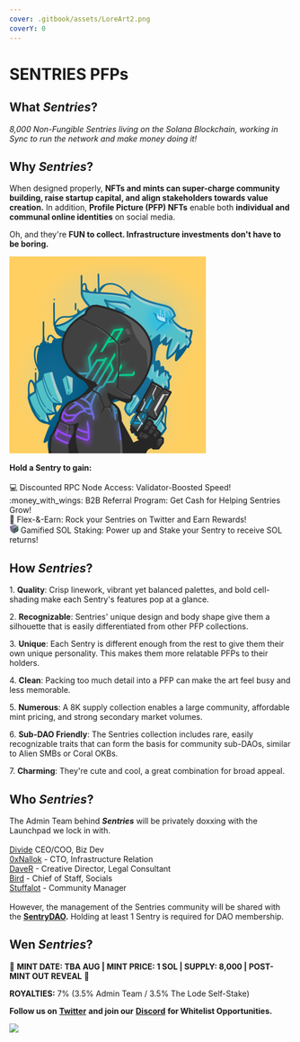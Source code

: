 ```yaml
---
cover: .gitbook/assets/LoreArt2.png
coverY: 0
---
```


# SENTRIES PFPs

## What _Sentries_?

_8,000 Non-Fungible Sentries living on the Solana Blockchain, working in Sync to run the network and make money doing it!_

## Why _Sentries_?

When designed properly, **NFTs and mints can super-charge community building, raise startup capital, and align stakeholders towards value creation.** In addition, **Profile Picture (PFP) NFTs** enable both **individual and communal online identities** on social media.

Oh, and they're **FUN to collect. Infrastructure investments don't have to be boring.**

![Rare Traits: Solana Circuits & Wolf Aura](.gitbook/assets/WebSample1.jpg)

**Hold a Sentry to gain:**\
\
:computer: Discounted RPC Node Access: Validator-Boosted Speed!\
:money\_with\_wings: B2B Referral Program: Get Cash for Helping Sentries Grow! \
:muscle: Flex-&-Earn: Rock your Sentries on Twitter and Earn Rewards!\
![](<.gitbook/assets/Power Block Icon2.png>) Gamified SOL Staking: Power up and Stake your Sentry to receive SOL returns!

## How _Sentries_?

1\. **Quality**: Crisp linework, vibrant yet balanced palettes, and bold cell-shading make each Sentry's features pop at a glance.

2\. **Recognizable**: Sentries' unique design and body shape give them a silhouette that is easily differentiated from other PFP collections.

3\. **Unique**: Each Sentry is different enough from the rest to give them their own unique personality. This makes them more relatable PFPs to their holders.

4\. **Clean**: Packing too much detail into a PFP can make the art feel busy and less memorable.

5\. **Numerous**: A 8K supply collection enables a large community, affordable mint pricing, and strong secondary market volumes.

6\. **Sub-DAO Friendly**: The Sentries collection includes rare, easily recognizable traits that can form the basis for community sub-DAOs, similar to Alien SMBs or Coral OKBs.

7\. **Charming**: They're cute and cool, a great combination for broad appeal.

## Who _**Sentries**_?

The Admin Team behind _**Sentries**_ will be privately doxxing with the Launchpad we lock in with.\
\
[Divide](https://twitter.com/\_div\_ide\_) CEO/COO, Biz Dev\
[0xNallok](https://twitter.com/0xTuti) - CTO, Infrastructure Relation\
[DaveR](https://twitter.com/Dave\_Kayac) - Creative Director, Legal Consultant\
[Bird](https://twitter.com/JjTheDeaMaxi) - Chief of Staff, Socials\
[Stuffalot](https://twitter.com/Stuffalot01) - Community Manager\
\
However, the management of the Sentries community will be shared with the [**SentryDAO**](sentry-dao.md)**.** Holding at least 1 Sentry is required for DAO membership.

## Wen _Sentries_?

:handshake: **MINT DATE: TBA AUG | MINT PRICE: 1 SOL | SUPPLY: 8,000 | POST-MINT OUT REVEAL** :handshake:

**ROYALTIES:** 7% (3.5% Admin Team / 3.5% The Lode Self-Stake)

**Follow us on** [**Twitter**](https://twitter.com/Sentries\_SOL) **and join our** [**Discord**](https://discord.com/invite/sentries) **for Whitelist Opportunities.**

![](.gitbook/assets/Sample12A.png)
